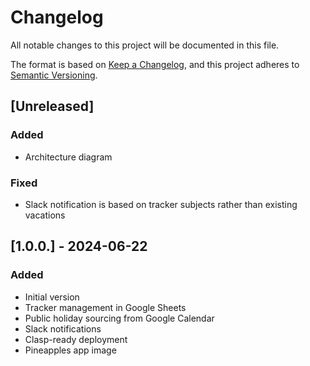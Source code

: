 # Changelog

All notable changes to this project will be documented in this file.

The format is based on [Keep a Changelog](https://keepachangelog.com/en/1.1.0/),
and this project adheres to [Semantic Versioning](https://semver.org/spec/v2.0.0.html).

## [Unreleased]

### Added
- Architecture diagram

### Fixed
- Slack notification is based on tracker subjects rather than existing vacations

## [1.0.0.] - 2024-06-22

### Added
- Initial version
- Tracker management in Google Sheets
- Public holiday sourcing from Google Calendar
- Slack notifications
- Clasp-ready deployment
- Pineapples app image

